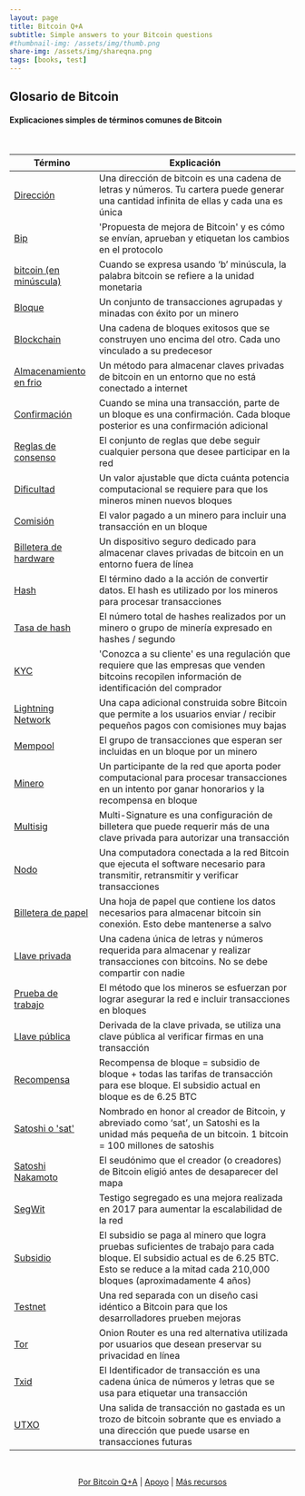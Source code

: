 ```yaml
---
layout: page
title: Bitcoin Q+A
subtitle: Simple answers to your Bitcoin questions
#thumbnail-img: /assets/img/thumb.png
share-img: /assets/img/shareqna.png
tags: [books, test]
---
```


## Glosario de Bitcoin	

#### Explicaciones simples de términos comunes de Bitcoin

<br/>


| Término                                                       | Explicación                                                                     |
|------------------------------------------------------------|------------------------------------------------------------------------------------|  
| [Dirección]() | Una dirección de bitcoin es una cadena de letras y números. Tu cartera puede generar una cantidad infinita de ellas y cada una es única |
| [Bip]() |  'Propuesta de mejora de Bitcoin' y es cómo se envían, aprueban y etiquetan los cambios en el protocolo |
| [bitcoin (en minúscula)]() | Cuando se expresa usando ‘b’ minúscula, la palabra bitcoin se refiere a la unidad monetaria |
| [Bloque]() | Un conjunto de transacciones agrupadas y minadas con éxito por un minero |
| [Blockchain]() |  Una cadena de bloques exitosos que se construyen uno encima del otro. Cada uno vinculado a su predecesor |
| [Almacenamiento en frio]() |  Un método para almacenar claves privadas de bitcoin en un entorno que no está conectado a internet |
| [Confirmación]() | Cuando se mina una transacción, parte de un bloque es una confirmación. Cada bloque posterior es una confirmación adicional |
| [Reglas de consenso]() | El conjunto de reglas que debe seguir cualquier persona que desee participar en la red |
| [Dificultad]() | Un valor ajustable que dicta cuánta potencia computacional se requiere para que los mineros minen nuevos bloques |
| [Comisión]() | El valor pagado a un minero para incluir una transacción en un bloque |
| [Billetera de hardware]() |  Un dispositivo seguro dedicado para almacenar claves privadas de bitcoin en un entorno fuera de línea |
| [Hash]() | El término dado a la acción de convertir datos. El hash es utilizado por los mineros para procesar transacciones |
| [Tasa de hash]() |  El número total de hashes realizados por un minero o grupo de minería expresado en hashes / segundo |
| [KYC]() |  'Conozca a su cliente' es una regulación que requiere que las empresas que venden bitcoins recopilen información de identificación del comprador |
| [Lightning Network]() | Una capa adicional construida sobre Bitcoin que permite a los usuarios enviar / recibir pequeños pagos con comisiones muy bajas |
| [Mempool]() |  El grupo de transacciones que esperan ser incluidas en un bloque por un minero |
| [Minero]() |  Un participante de la red que aporta poder computacional para procesar transacciones en un intento por ganar honorarios y la recompensa en bloque |
| [Multisig]() |  Multi-Signature es una configuración de billetera que puede requerir más de una clave privada para autorizar una transacción |
| [Nodo]() |  Una computadora conectada a la red Bitcoin que ejecuta el software necesario para transmitir, retransmitir y verificar transacciones |
| [Billetera de papel]() | Una hoja de papel que contiene los datos necesarios para almacenar bitcoin sin conexión. Esto debe mantenerse a salvo |
| [Llave privada]() | Una cadena única de letras y números requerida para almacenar y realizar transacciones con bitcoins. No se debe compartir con nadie |
| [Prueba de trabajo]() |  El método que los mineros se esfuerzan por lograr asegurar la red e incluir transacciones en bloques |
| [Llave pública]() | Derivada de la clave privada, se utiliza una clave pública al verificar firmas en una transacción |
| [Recompensa]() | Recompensa de bloque = subsidio de bloque + todas las tarifas de transacción para ese bloque. El subsidio actual en bloque es de 6.25 BTC |
| [Satoshi o 'sat']() | Nombrado en honor al creador de Bitcoin, y abreviado como ‘sat’, un Satoshi es la unidad más pequeña de un bitcoin. 1 bitcoin = 100 millones de satoshis |
| [Satoshi Nakamoto]() | El seudónimo que el creador (o creadores) de Bitcoin eligió antes de desaparecer del mapa |
| [SegWit]() |  Testigo segregado es una mejora realizada en 2017 para aumentar la escalabilidad de la red |
| [Subsidio]() |  El subsidio se paga al minero que logra pruebas suficientes de trabajo para cada bloque. El subsidio actual es de 6.25 BTC. Esto se reduce a la mitad cada 210,000 bloques (aproximadamente 4 años) |
| [Testnet]() |  Una red separada con un diseño casi idéntico a Bitcoin para que los desarrolladores prueben mejoras |
| [Tor]() |  Onion Router es una red alternativa utilizada por usuarios que desean preservar su privacidad en línea |
| [Txid]() |  El Identificador de transacción es una cadena única de números y letras que se usa para etiquetar una transacción |
| [UTXO]() | Una salida de transacción no gastada es un trozo de bitcoin sobrante que es enviado a una dirección que puede usarse en transacciones futuras |

<br/>

<p align="center">
  <a href="https://twitter.com/BitcoinQ_A">Por Bitcoin Q+A</a> |
  <a href="https://bqa.duckdns.org:20486/apps/96ZvtoJQr9bz5QyeDoUfhkmNTLZ/pos">Apoyo</a> |
  <a href="https://bitcoiner.guide">Más recursos</a>
  <br><br>
</p>

